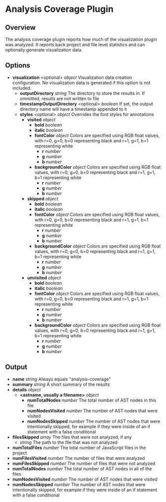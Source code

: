 Analysis Coverage Plugin
========================

## Overview

The analysis coverage plugin reports how much of the visualization plugin was analyzed. It reports back project and file level statistics and can optionally generate visualization data.

## Options

* **visualization** &lt;optional&gt; _object_ Visualization data creation configuration. No visualization data is generated if this option is not included.
	* **outputDirectory** _string_ The directory to store the results in. If ommitted, results are not written to file
	* **timestampOutputDirectory** &lt;optional&gt; _boolean_ If set, the output directory name will have a timestamp appended to it
	* **styles** &lt;optional&gt; _object_ Overrides the font styles for annotations
		* **visited** _object_
			* **bold** _boolean_
			* **italic** _boolean_
			* **fontColor** _object_ Colors are specified using RGB float values, with r=0, g=0, b=0 representing black and r=1, g=1, b=1 representing white
				* **r** _number_
				* **g** _number_
				* **b** _number_
			* **backgroundColor** _object_ Colors are specified using RGB float values, with r=0, g=0, b=0 representing black and r=1, g=1, b=1 representing white
				* **r** _number_
				* **g** _number_
				* **b** _number_
		* **skipped** _object_
			* **bold** _boolean_
			* **italic** _boolean_
			* **fontColor** _object_ Colors are specified using RGB float values, with r=0, g=0, b=0 representing black and r=1, g=1, b=1 representing white
				* **r** _number_
				* **g** _number_
				* **b** _number_
			* **backgroundColor** _object_ Colors are specified using RGB float values, with r=0, g=0, b=0 representing black and r=1, g=1, b=1 representing white
				* **r** _number_
				* **g** _number_
				* **b** _number_
		* **unvisited** _object_
			* **bold** _boolean_
			* **italic** _boolean_
			* **fontColor** _object_ Colors are specified using RGB float values, with r=0, g=0, b=0 representing black and r=1, g=1, b=1 representing white
				* **r** _number_
				* **g** _number_
				* **b** _number_
			* **backgroundColor** _object_ Colors are specified using RGB float values, with r=0, g=0, b=0 representing black and r=1, g=1, b=1 representing white
				* **r** _number_
				* **g** _number_
				* **b** _number_

## Output

* **name** _string_ Always equals "analysis-coverage"
* **summary** _string_ A short summary of the results
* **details** _object_
	* **&lt;astname, usually a filename&gt;** _object_
		* **numTotalNodes** _number_ The total number of AST nodes in this file
		* **numNodesVisited** _number_ The number of AST nodes that were visited
		* **numNodesSkipped** _number_ The number of AST nodes that were intentionally skipped, for example if they were inside of an if statement with a false conditional
* **filesSkipped** _array_ The files that were not analyzed, if any
	* _string_ The path to the file that was not analyzed
* **numTotalFiles** _number_ The total number of JavaScript files in the project
* **numFilesVisited** _number_ The number of files that were analyzed
* **numFilesSkipped** _number_ The number of files that were not analyzed
* **numTotalNodes** _number_ The total number of AST nodes in all of the files
* **numNodesVisited** _number_ The number of AST nodes that were visited
* **numNodesSkipped** _number_ The number of AST nodes that were intentionally skipped, for example if they were inside of an if statement with a false conditional
